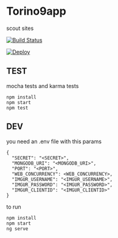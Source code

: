 # Torino9app

scout sites


[![Build Status](https://travis-ci.org/taliento/torino9.svg?branch=master)](https://travis-ci.org/taliento/torino9)

[![Deploy](https://www.herokucdn.com/deploy/button.svg)](https://heroku.com/deploy)


## TEST

mocha tests and karma tests

```
npm install
npm start
npm test
```

## DEV

you need an .env file with this params
```
{
  "SECRET": "<SECRET>",
  "MONGODB_URI": "<MONGODB_URI>",
  "PORT": "<PORT>",
  "WEB_CONCURRENCY": <WEB_CONCURRENCY>,
  "IMGUR_USERNAME": "<IMGUR_USERNAME>",
  "IMGUR_PASSWORD": "<IMGUR_PASSWORD>",
  "IMGUR_CLIENTID": "<IMGUR_CLIENTID>"
}

```

to run

```
npm install
npm start
ng serve
```
